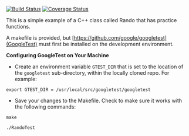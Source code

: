 [![Build Status](https://travis-ci.org/ChicoState/cpp-gtest.svg?branch=master)](https://travis-ci.org/ChicoState/cpp-gtest) [![Coverage Status](https://coveralls.io/repos/github/ChicoState/cpp-gtest/baadge.svg?branch=master)](https://coveralls.io/github/ChicoState/cpp-gtest?branch=master)

This is a simple example of a C++ class called Rando that has practice functions.

A makefile is provided, but [https://github.com/google/googletest](GoogleTest) must first be installed on the development environment.

**Configuring GoogleTest on Your Machine**

* Create an environment variable `GTEST_DIR` that is set to the location of the `googletest` sub-directory, within the locally cloned repo. For example:
 
`export GTEST_DIR = /usr/local/src/googletest/googletest`

* Save your changes to the Makefile. Check to make sure it works with the following commands:

`make`

`./RandoTest`
